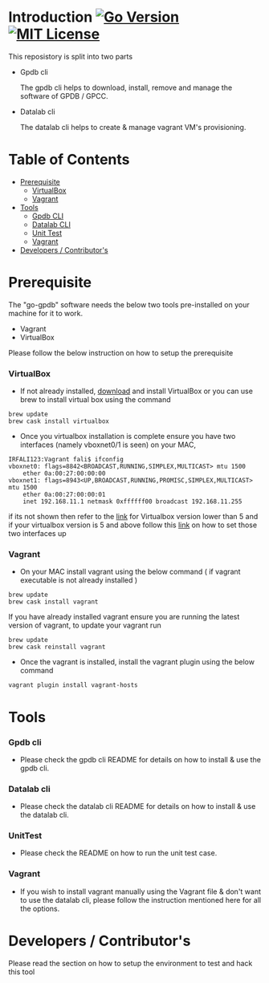 # Introduction [![Go Version](https://img.shields.io/badge/go-v1.11.1-green.svg?style=flat-square)](https://golang.org/dl/) [![MIT License](https://img.shields.io/badge/License-MIT-red.svg?style=flat-square)](https://github.com/ielizaga/piv-go-gpdb/blob/master/LICENSE)

This reposistory is split into two parts

+ Gpdb cli 

    The gpdb cli helps to download, install, remove and manage the software of GPDB / GPCC.

+ Datalab cli
    
    The datalab cli helps to create & manage vagrant VM's provisioning.
    
Table of Contents
=================

   * [Prerequisite](#prerequisite)
        * [VirtualBox](#virtualbox)
        * [Vagrant](#vagrant)
   * [Tools](#tools)
        * [Gpdb CLI](#gpdb-cli)
        * [Datalab CLI](#datalab-cli)
        * [Unit Test](#unit-test)
        * [Vagrant](#vagrant-1)
   * [Developers / Contributor's](#developers--contributors) 

# Prerequisite

The "go-gpdb" software needs the below two tools pre-installed on your machine for it to work.

+ Vagrant
+ VirtualBox

Please follow the below instruction on how to setup the prerequisite

### VirtualBox

+ If not already installed, [download](http://download.virtualbox.org/virtualbox/5.1.22/VirtualBox-5.1.22-115126-OSX.dmg) and install VirtualBox or you can use brew to install virtual box using the command

```
brew update
brew cask install virtualbox
```

+ Once you virtualbox installation is complete ensure you have two interfaces (namely vboxnet0/1 is seen) on your MAC,

```
IRFALI123:Vagrant fali$ ifconfig
vboxnet0: flags=8842<BROADCAST,RUNNING,SIMPLEX,MULTICAST> mtu 1500
	ether 0a:00:27:00:00:00
vboxnet1: flags=8943<UP,BROADCAST,RUNNING,PROMISC,SIMPLEX,MULTICAST> mtu 1500
	ether 0a:00:27:00:00:01
	inet 192.168.11.1 netmask 0xffffff00 broadcast 192.168.11.255
```

if its not shown then refer to the [link](http://islandora.ca/content/fixing-missing-vboxnet0) for Virtualbox version lower than 5 and if your virtualbox version is 5 and above follow this [link](https://luppeng.wordpress.com/2017/07/17/enabling-virtualbox-host-only-adapter-on-mac-os-x/) on how to set those two interfaces up

### Vagrant

+ On your MAC install vagrant using the below command ( if vagrant executable is not already installed )

```
brew update
brew cask install vagrant
```

If you have already installed vagrant ensure you are running the latest version of vagrant, to update your vagrant run

```
brew update
brew cask reinstall vagrant
```

+ Once the vagrant is installed, install the vagrant plugin using the below command

```
vagrant plugin install vagrant-hosts
```

# Tools
 
### Gpdb cli

+ Please check the gpdb cli README for details on how to install & use the gpdb cli.

### Datalab cli

+ Please check the datalab cli README for details on how to install & use the datalab cli.

### UnitTest

+ Please check the README on how to run the unit test case.

### Vagrant 

+ If you wish to install vagrant manually using the Vagrant file & don't want to use the datalab cli, please follow the instruction mentioned here for all the options.

# Developers / Contributor's

Please read the section on how to setup the environment to test and hack this tool